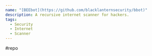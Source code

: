 ```yaml
---
name: "[BEEbot](https://github.com/blacklanternsecurity/bbot)"
description: A recursive internet scanner for hackers.
tags:
  - Security
  - Internet
  - Scanner
---
```

#repo